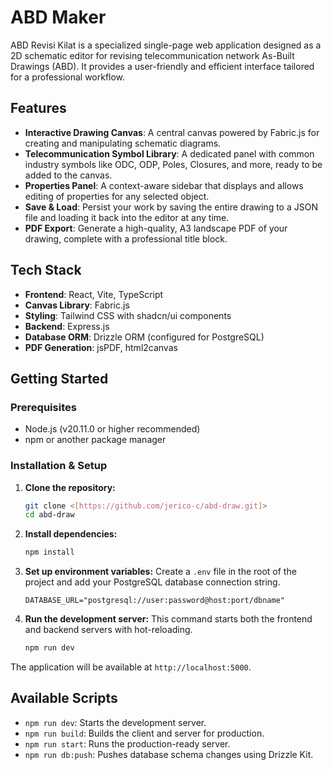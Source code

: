 # ABD Maker

ABD Revisi Kilat is a specialized single-page web application designed as a 2D schematic editor for revising telecommunication network As-Built Drawings (ABD). It provides a user-friendly and efficient interface tailored for a professional workflow.

## Features

  - **Interactive Drawing Canvas**: A central canvas powered by Fabric.js for creating and manipulating schematic diagrams.
  - **Telecommunication Symbol Library**: A dedicated panel with common industry symbols like ODC, ODP, Poles, Closures, and more, ready to be added to the canvas.
  - **Properties Panel**: A context-aware sidebar that displays and allows editing of properties for any selected object.
  - **Save & Load**: Persist your work by saving the entire drawing to a JSON file and loading it back into the editor at any time.
  - **PDF Export**: Generate a high-quality, A3 landscape PDF of your drawing, complete with a professional title block.

## Tech Stack

  - **Frontend**: React, Vite, TypeScript
  - **Canvas Library**: Fabric.js
  - **Styling**: Tailwind CSS with shadcn/ui components
  - **Backend**: Express.js
  - **Database ORM**: Drizzle ORM (configured for PostgreSQL)
  - **PDF Generation**: jsPDF, html2canvas

## Getting Started

### Prerequisites

  - Node.js (v20.11.0 or higher recommended)
  - npm or another package manager

### Installation & Setup

1.  **Clone the repository:**

    ```bash
    git clone <[https://github.com/jerico-c/abd-draw.git]>
    cd abd-draw
    ```

2.  **Install dependencies:**

    ```bash
    npm install
    ```

3.  **Set up environment variables:**
    Create a `.env` file in the root of the project and add your PostgreSQL database connection string.

    ```env
    DATABASE_URL="postgresql://user:password@host:port/dbname"
    ```

4.  **Run the development server:**
    This command starts both the frontend and backend servers with hot-reloading.

    ```bash
    npm run dev
    ```

The application will be available at `http://localhost:5000`.

## Available Scripts

  - `npm run dev`: Starts the development server.
  - `npm run build`: Builds the client and server for production.
  - `npm run start`: Runs the production-ready server.
  - `npm run db:push`: Pushes database schema changes using Drizzle Kit.

